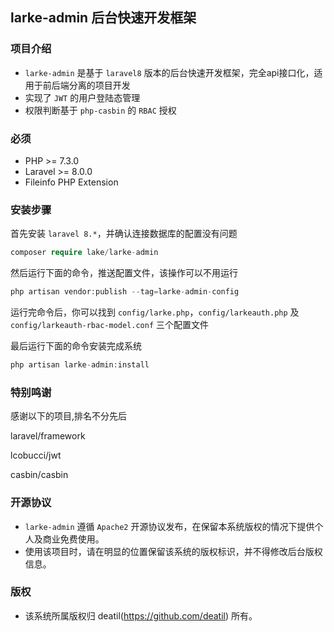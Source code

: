 ## larke-admin 后台快速开发框架


### 项目介绍

*  `larke-admin` 是基于 `laravel8` 版本的后台快速开发框架，完全api接口化，适用于前后端分离的项目开发
*  实现了 `JWT` 的用户登陆态管理
*  权限判断基于 `php-casbin` 的 `RBAC` 授权


### 必须

 - PHP >= 7.3.0
 - Laravel >= 8.0.0
 - Fileinfo PHP Extension


### 安装步骤

首先安装 `laravel 8.*`，并确认连接数据库的配置没有问题

```php
composer require lake/larke-admin
```

然后运行下面的命令，推送配置文件，该操作可以不用运行

```php
php artisan vendor:publish --tag=larke-admin-config
```

运行完命令后，你可以找到 `config/larke.php`，`config/larkeauth.php` 及 `config/larkeauth-rbac-model.conf` 三个配置文件

最后运行下面的命令安装完成系统

```php
php artisan larke-admin:install
```


### 特别鸣谢

感谢以下的项目,排名不分先后

laravel/framework

lcobucci/jwt

casbin/casbin


### 开源协议

*  `larke-admin` 遵循 `Apache2` 开源协议发布，在保留本系统版权的情况下提供个人及商业免费使用。  
*  使用该项目时，请在明显的位置保留该系统的版权标识，并不得修改后台版权信息。


### 版权

*  该系统所属版权归 deatil(https://github.com/deatil) 所有。
